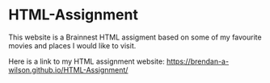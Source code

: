 # HTML-Assignment

This website is a Brainnest HTML assigment based on some of my favourite movies and places I would like to visit.

Here is a link to my HTML assignment website: https://brendan-a-wilson.github.io/HTML-Assignment/
